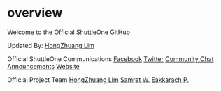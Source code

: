 # overview
Welcome to the Official <a href="https://www.shuttle.one"> ShuttleOne </a> GitHub

Updated By: <a href="mailto:zhuang@shuttle.one">HongZhuang Lim</a>

Official ShuttleOne Communications
<a href="https://https://www.facebook.com/shuttleoneasia">Facebook</a>
<a href="https://twitter.com/shuttle_one">Twitter</a>
<a href="https://t.me/shuttleone">Community Chat</a>
<a href="https://t.me/shuttleoneANN">Announcements</a>
<a href="https://www.shuttle.one">Website</a>

Official Project Team
<a href="https://www.linkedin.com/in/hongzhuang-lim-2032a0150/">HongZhuang Lim</a>
<a href="https://www.linkedin.com/in/samret/">Samret W.</a>
<a href="https://www.linkedin.com/in/eakkarach/">Eakkarach P.</a>
